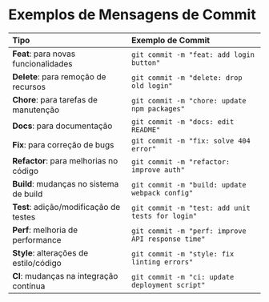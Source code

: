 # Exemplos de Mensagens de Commit

| Tipo | Exemplo de Commit |
|:-----|:------------------|
| **Feat**: para novas funcionalidades | `git commit -m "feat: add login button"` |
| **Delete**: para remoção de recursos | `git commit -m "delete: drop old login"` |
| **Chore**: para tarefas de manutenção | `git commit -m "chore: update npm packages"` |
| **Docs**: para documentação | `git commit -m "docs: edit README"` |
| **Fix**: para correção de bugs | `git commit -m "fix: solve 404 error"` |
| **Refactor**: para melhorias no código | `git commit -m "refactor: improve auth"` |
| **Build**: mudanças no sistema de build | `git commit -m "build: update webpack config"` |
| **Test**: adição/modificação de testes | `git commit -m "test: add unit tests for login"` |
| **Perf**: melhoria de performance | `git commit -m "perf: improve API response time"` |
| **Style**: alterações de estilo/código | `git commit -m "style: fix linting errors"` |
| **CI**: mudanças na integração contínua | `git commit -m "ci: update deployment script"` |